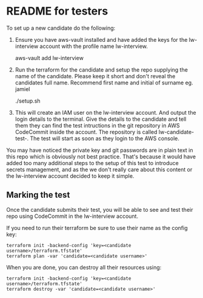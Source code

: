 README for testers
==================

To set up a new candidate do the following:

1. Ensure you have aws-vault installed and have added the keys for the
   lw-interview account with the profile name lw-interview.

    aws-vault add lw-interview

2. Run the terraform for the candidate and setup the repo supplying the name of
   the candidate. Please keep it short and don't reveal the candidates full
   name. Recommend first name and initial of surname eg. jamiel

    ./setup.sh <candidate name>

3. This will create an IAM user on the lw-interview account. And output the
   login details to the terminal. Give the details to the candidate and tell
   them they can find the test intructions in the git repository in AWS
   CodeCommit inside the account. The repository is called
   lw-candidate-test-<candidate name>. The test will start as soon as they login
   to the AWS console.

You may have noticed the private key and git passwords are in plain text in this
repo which is obviously not best practice. That's because it would have added too
many additional steps to the setup of this test to introduce secrets management,
and as the we don't really care about this content or the lw-interview account
decided to keep it simple.

Marking the test
----------------

Once the candidate submits their test, you will be able to see and test their
repo using CodeCommit in the lw-interview account.

If you need to run their terraform be sure to use their name as the config key:

    terraform init -backend-config 'key=<candidate username>/terraform.tfstate'
    terraform plan -var 'candidate=<candidate username>'

When you are done, you can destroy all their resources using:

    terraform init -backend-config 'key=<candidate username>/terraform.tfstate'
    terraform destroy -var 'candidate=<candidate username>'
